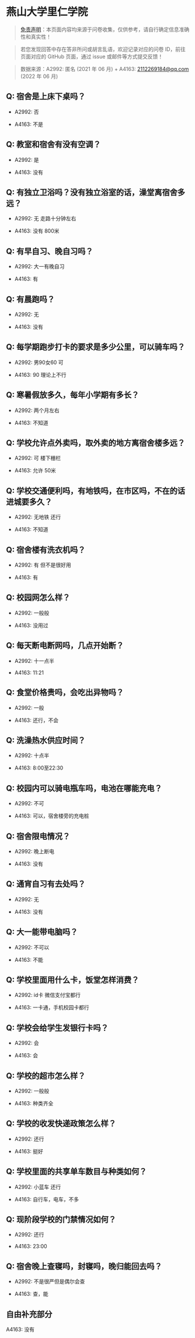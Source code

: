 # 燕山大学里仁学院

> [免责声明](https://colleges.chat/#_3)：本页面内容均来源于问卷收集，仅供参考，请自行确定信息准确性和真实性！

> 若您发现回答中存在答非所问或胡言乱语，欢迎记录对应的问卷 ID，前往页面对应的 GitHub 页面，通过 issue 或邮件等方式提交反馈！

> 数据来源：A2992: 匿名 (2021 年 06 月) + A4163: 2112269184@qq.com (2022 年 06 月)

## Q: 宿舍是上床下桌吗？

- A2992: 否

- A4163: 不是

## Q: 教室和宿舍有没有空调？

- A2992: 是

- A4163: 没有

## Q: 有独立卫浴吗？没有独立浴室的话，澡堂离宿舍多远？

- A2992: 无 走路十分钟左右

- A4163: 没有 800米

## Q: 有早自习、晚自习吗？

- A2992: 大一有晚自习

- A4163: 有

## Q: 有晨跑吗？

- A2992: 无

- A4163: 没有

## Q: 每学期跑步打卡的要求是多少公里，可以骑车吗？

- A2992: 男90女60  可

- A4163: 90 理论上不行

## Q: 寒暑假放多久，每年小学期有多长？

- A2992: 两个月左右

- A4163: 不知道

## Q: 学校允许点外卖吗，取外卖的地方离宿舍楼多远？

- A2992: 可 楼下栅栏

- A4163: 允许 50米

## Q: 学校交通便利吗，有地铁吗，在市区吗，不在的话进城要多久？

- A2992: 无地铁 还行

- A4163: 不知道

## Q: 宿舍楼有洗衣机吗？

- A2992: 有 但不是很好用

- A4163: 有

## Q: 校园网怎么样？

- A2992: 一般般

- A4163: 没用过

## Q: 每天断电断网吗，几点开始断？

- A2992: 十一点半

- A4163: 11:21

## Q: 食堂价格贵吗，会吃出异物吗？

- A2992: 一般

- A4163: 还行，不会

## Q: 洗澡热水供应时间？

- A2992: 十点半

- A4163: 8:00至22:30

## Q: 校园内可以骑电瓶车吗，电池在哪能充电？

- A2992: 不可

- A4163: 可以，宿舍楼旁的充电桩

## Q: 宿舍限电情况？

- A2992: 晚上断电

- A4163: 没有

## Q: 通宵自习有去处吗？

- A2992: 无

- A4163: 没有

## Q: 大一能带电脑吗？

- A2992: 不可以

- A4163: 不能

## Q: 学校里面用什么卡，饭堂怎样消费？

- A2992: id卡 微信支付宝都行

- A4163: 一卡通，手机校园卡都行

## Q: 学校会给学生发银行卡吗？

- A2992: 会

- A4163: 会

## Q: 学校的超市怎么样？

- A2992: 一般般

- A4163: 种类齐全

## Q: 学校的收发快递政策怎么样？

- A2992: 还行

- A4163: 挺好

## Q: 学校里面的共享单车数目与种类如何？

- A2992: 小蓝车 还行

- A4163: 自行车，电车，不多

## Q: 现阶段学校的门禁情况如何？

- A2992: 还行

- A4163: 23:00

## Q: 宿舍晚上查寝吗，封寝吗，晚归能回去吗？

- A2992: 不是很严但是偶尔会查

- A4163: 查，能

## 自由补充部分

A4163: 没有